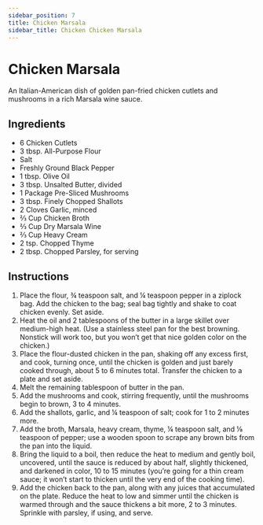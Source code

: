 ```yaml
---
sidebar_position: 7
title: Chicken Marsala
sidebar_title: Chicken Chicken Marsala
---
```


# Chicken Marsala
An Italian-American dish of golden pan-fried chicken cutlets and mushrooms in a rich Marsala wine sauce.

## Ingredients
- 6 Chicken Cutlets
- 3 tbsp. All-Purpose Flour
- Salt
- Freshly Ground Black Pepper
- 1 tbsp. Olive Oil
- 3 tbsp. Unsalted Butter, divided
- 1 Package Pre-Sliced Mushrooms
- 3 tbsp. Finely Chopped Shallots
- 2 Cloves Garlic, minced
- ⅔ Cup Chicken Broth
- ⅔ Cup Dry Marsala Wine
- ⅔ Cup Heavy Cream
- 2 tsp. Chopped Thyme
- 2 tbsp. Chopped Parsley, for serving

## Instructions
1. Place the flour, ¾ teaspoon salt, and ¼ teaspoon pepper in a ziplock bag. Add the chicken to the bag; seal bag tightly and shake to coat chicken evenly. Set aside.
2. Heat the oil and 2 tablespoons of the butter in a large skillet over medium-high heat. (Use a stainless steel pan for the best browning. Nonstick will work too, but you won’t get that nice golden color on the chicken.) 
3. Place the flour-dusted chicken in the pan, shaking off any excess first, and cook, turning once, until the chicken is golden and just barely cooked through, about 5 to 6 minutes total. Transfer the chicken to a plate and set aside.
4. Melt the remaining tablespoon of butter in the pan. 
5. Add the mushrooms and cook, stirring frequently, until the mushrooms begin to brown, 3 to 4 minutes. 
6. Add the shallots, garlic, and ¼ teaspoon of salt; cook for 1 to 2 minutes more. 
7. Add the broth, Marsala, heavy cream, thyme, ¼ teaspoon salt, and ⅛ teaspoon of pepper; use a wooden spoon to scrape any brown bits from the pan into the liquid. 
8. Bring the liquid to a boil, then reduce the heat to medium and gently boil, uncovered, until the sauce is reduced by about half, slightly thickened, and darkened in color, 10 to 15 minutes (you’re going for a thin cream sauce; it won’t start to thicken until the very end of the cooking time). 
9. Add the chicken back to the pan, along with any juices that accumulated on the plate. Reduce the heat to low and simmer until the chicken is warmed through and the sauce thickens a bit more, 2 to 3 minutes. Sprinkle with parsley, if using, and serve.